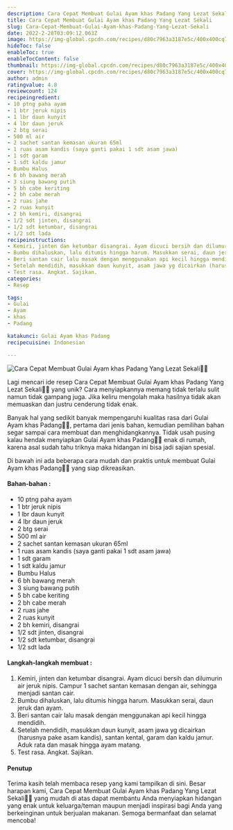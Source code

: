 ```yaml
---
description: Cara Cepat Membuat Gulai Ayam khas Padang Yang Lezat Sekali"
title: Cara Cepat Membuat Gulai Ayam khas Padang Yang Lezat Sekali
slug: Cara-Cepat-Membuat-Gulai-Ayam-khas-Padang-Yang-Lezat-Sekali
date: 2022-2-28T03:09:12.063Z
image: https://img-global.cpcdn.com/recipes/d80c7963a3187e5c/400x400cq70/photo.jpg
hideToc: false
enableToc: true
enableTocContent: false
thumbnail: https://img-global.cpcdn.com/recipes/d80c7963a3187e5c/400x400cq70/photo.jpg
cover: https://img-global.cpcdn.com/recipes/d80c7963a3187e5c/400x400cq70/photo.jpg
author: admin
ratingvalue: 4.8
reviewcount: 124
recipeingredient:
- 10 ptng paha ayam
- 1 btr jeruk nipis
- 1 lbr daun kunyit
- 4 lbr daun jeruk
- 2 btg serai
- 500 ml air
- 2 sachet santan kemasan ukuran 65ml
- 1 ruas asam kandis (saya ganti pakai 1 sdt asam jawa)
- 1 sdt garam
- 1 sdt kaldu jamur
- Bumbu Halus
- 6 bh bawang merah
- 3 siung bawang putih
- 5 bh cabe keriting
- 2 bh cabe merah
- 2 ruas jahe
- 2 ruas kunyit
- 2 bh kemiri, disangrai
- 1/2 sdt jinten, disangrai
- 1/2 sdt ketumbar, disangrai
- 1/2 sdt lada
recipeinstructions:
- Kemiri, jinten dan ketumbar disangrai. Ayam dicuci bersih dan dilumurin air jeruk nipis. Campur 1 sachet santan kemasan dengan air, sehingga menjadi santan cair.
- Bumbu dihaluskan, lalu ditumis hingga harum. Masukkan serai, daun jeruk dan ayam.
- Beri santan cair lalu masak dengan menggunakan api kecil hingga mendidih.
- Setelah mendidih, masukkan daun kunyit, asam jawa yg dicairkan (harusnya pake asam kandis), santan kental, garam dan kaldu jamur. Aduk rata dan masak hingga ayam matang.
- Test rasa. Angkat. Sajikan.
categories:
- Resep

tags:
- Gulai
- Ayam
- khas
- Padang

katakunci: Gulai Ayam khas Padang
recipecuisine: Indonesian

---
```


![Cara Cepat Membuat Gulai Ayam khas Padang Yang Lezat Sekali👩‍🍳](https://img-global.cpcdn.com/recipes/d80c7963a3187e5c/400x400cq70/photo.jpg)

Lagi mencari ide resep Cara Cepat Membuat Gulai Ayam khas Padang Yang Lezat Sekali👩‍🍳 yang unik? Cara menyiapkannya memang tidak terlalu sulit namun tidak gampang juga. Jika keliru mengolah maka hasilnya tidak akan memuaskan dan justru cenderung tidak enak.

Banyak hal yang sedikit banyak mempengaruhi kualitas rasa dari Gulai Ayam khas Padang👩‍🍳, pertama dari jenis bahan, kemudian pemilihan bahan segar sampai cara membuat dan menghidangkannya. Tidak usah pusing kalau hendak menyiapkan Gulai Ayam khas Padang👩‍🍳 enak di rumah, karena asal sudah tahu triknya maka hidangan ini bisa jadi sajian spesial.

Di bawah ini ada beberapa cara mudah dan praktis untuk membuat Gulai Ayam khas Padang👩‍🍳 yang siap dikreasikan.

<!--inarticleads1-->

#### Bahan-bahan :

- 10 ptng paha ayam
- 1 btr jeruk nipis
- 1 lbr daun kunyit
- 4 lbr daun jeruk
- 2 btg serai
- 500 ml air
- 2 sachet santan kemasan ukuran 65ml
- 1 ruas asam kandis (saya ganti pakai 1 sdt asam jawa)
- 1 sdt garam
- 1 sdt kaldu jamur
- Bumbu Halus
- 6 bh bawang merah
- 3 siung bawang putih
- 5 bh cabe keriting
- 2 bh cabe merah
- 2 ruas jahe
- 2 ruas kunyit
- 2 bh kemiri, disangrai
- 1/2 sdt jinten, disangrai
- 1/2 sdt ketumbar, disangrai
- 1/2 sdt lada

<!--inarticleads2-->

#### Langkah-langkah membuat :

1. Kemiri, jinten dan ketumbar disangrai. Ayam dicuci bersih dan dilumurin air jeruk nipis. Campur 1 sachet santan kemasan dengan air, sehingga menjadi santan cair.
1. Bumbu dihaluskan, lalu ditumis hingga harum. Masukkan serai, daun jeruk dan ayam.
1. Beri santan cair lalu masak dengan menggunakan api kecil hingga mendidih.
1. Setelah mendidih, masukkan daun kunyit, asam jawa yg dicairkan (harusnya pake asam kandis), santan kental, garam dan kaldu jamur. Aduk rata dan masak hingga ayam matang.
1. Test rasa. Angkat. Sajikan.

#### Penutup

Terima kasih telah membaca resep yang kami tampilkan di sini. Besar harapan kami, Cara Cepat Membuat Gulai Ayam khas Padang Yang Lezat Sekali👩‍🍳 yang mudah di atas dapat membantu Anda menyiapkan hidangan yang enak untuk keluarga/teman maupun menjadi inspirasi bagi Anda yang berkeinginan untuk berjualan makanan. Semoga bermanfaat dan selamat mencoba!